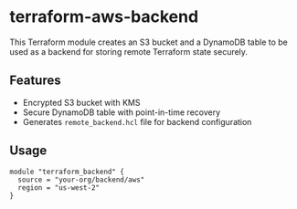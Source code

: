 # terraform-aws-backend

This Terraform module creates an S3 bucket and a DynamoDB table to be used as a backend for storing remote Terraform state securely.

## Features

- Encrypted S3 bucket with KMS
- Secure DynamoDB table with point-in-time recovery
- Generates `remote_backend.hcl` file for backend configuration

## Usage

```hcl
module "terraform_backend" {
  source = "your-org/backend/aws"
  region = "us-west-2"
}
